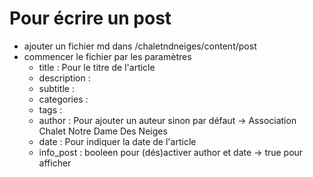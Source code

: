 # Pour écrire un post

- ajouter un fichier md dans /chaletndneiges/content/post
- commencer le fichier par les paramètres
    - title : Pour le titre de l'article
    - description :
    - subtitle :
    - categories :
    - tags :
    - author : Pour ajouter un auteur sinon par défaut -> Association Chalet Notre Dame Des Neiges
    - date : Pour indiquer la date de l'article
    - info_post : booleen pour (dés)activer author et date -> true pour afficher